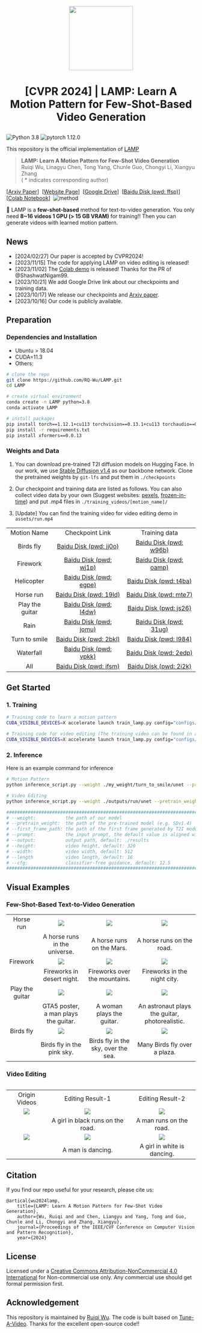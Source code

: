 <p align="center">
  <img src="assets/LOGO.png" height=170>
</p>

# <p align="center"> [CVPR 2024] | LAMP: Learn A Motion Pattern for Few-Shot-Based Video Generation </p>


![Python 3.8](https://img.shields.io/badge/python-3.8-g) ![pytorch 1.12.0](https://img.shields.io/badge/pytorch-1.12.1-blue.svg)

This repository is the official implementation of [LAMP]()

> **LAMP: Learn A Motion Pattern for Few-Shot Video Generation**<br>
> Ruiqi Wu, Linagyu Chen, Tong Yang, Chunle Guo, Chongyi Li, Xiangyu Zhang 
><br>( * indicates corresponding author)

[[Arxiv Paper](https://arxiv.org/abs/2310.10769)]&nbsp;
[[Website Page](https://rq-wu.github.io/projects/LAMP/index.html)]&nbsp;
[[Google Drive](https://drive.google.com/drive/folders/1e409tML98gwouIOxFwcFuGVBSNwsfEtY?usp=share_link)]&nbsp;
[[Baidu Disk (pwd: ffsp)](https://pan.baidu.com/s/1y9L2kfUlaHVZGE6B0-vXnA)]&nbsp;
[[Colab Notebook](https://colab.research.google.com/drive/1Cw2e0VFktVjWC5zIKzv2r7D2-4NtH8xm?usp=sharing)]&nbsp;
![method](assets/method.png)&nbsp;

:rocket: LAMP is a **few-shot-based** method for text-to-video generation. You only need **8~16 videos 1 GPU (> 15 GB VRAM)** for training!! Then you can generate videos with learned motion pattern.

## News
- [2024/02/27] Our paper is accepted by CVPR2024!
- [2023/11/15] The code for applying LAMP on video editing is released!
- [2023/11/02] The [Colab demo](https://colab.research.google.com/drive/1Cw2e0VFktVjWC5zIKzv2r7D2-4NtH8xm?usp=sharing) is released! Thanks for the PR of @ShashwatNigam99.
- [2023/10/21] We add Google Drive link about our checkpoints and training data.
- [2023/10/17] We release our checkpoints and [Arxiv paper](https://arxiv.org/abs/2310.10769).
- [2023/10/16] Our code is publicly available.
## Preparation
### Dependencies and Installation
- Ubuntu > 18.04
- CUDA=11.3
- Others:

```bash
# clone the repo
git clone https://github.com/RQ-Wu/LAMP.git
cd LAMP

# create virtual environment
conda create -n LAMP python=3.8
conda activate LAMP

# install packages
pip install torch==1.12.1+cu113 torchvision==0.13.1+cu113 torchaudio==0.12.1 --extra-index-url https://download.pytorch.org/whl/cu113
pip install -r requirements.txt
pip install xformers==0.0.13
```

### Weights and Data
1. You can download pre-trained T2I diffusion models on Hugging Face.
In our work, we use [Stable Diffusion v1.4](https://huggingface.co/CompVis/stable-diffusion-v1-4) as our backbone network. Clone the pretrained weights by `git-lfs` and put them in `./checkpoints`

2. Our checkpoint and training data are listed as follows. You can also collect video data by your own (Suggest websites: [pexels](https://pexels.com/), [frozen-in-time](https://meru.robots.ox.ac.uk/frozen-in-time/)) and put .mp4 files in `./training_videos/[motion_name]/`

3. [Update] You can find the training video for video editing demo in `assets/run.mp4`
<table class="center">
<tr>
    <td align="center"> Motion Name </td>
    <td align="center"> Checkpoint Link </td>
    <td align="center"> Training data </td>
</tr>
<tr>
    <td align="center">Birds fly</td>
    <td align="center"><a href="https://pan.baidu.com/s/1nuZVRj-xRqkHySQQ3jCFkw">Baidu Disk (pwd: jj0o)</a></td>
    <td align="center"><a href="https://pan.baidu.com/s/10fi8KoBrGJMpLQKhUIaFSQ">Baidu Disk (pwd: w96b)</a></td>
</tr>
<tr>
    <td align="center">Firework</td>
    <td align="center"><a href="https://pan.baidu.com/s/1zJnn5bZpGzChRHJdO9x6WA">Baidu Disk (pwd: wj1p)</a></td>
    <td align="center"><a href="https://pan.baidu.com/s/1uIyw0Q70svWNM5z7DFYkiQ">Baidu Disk (pwd: oamp)</a></td>
</tr>
<tr>
    <td align="center">Helicopter</td>
    <td align="center"><a href="https://pan.baidu.com/s/1oj6t_VFo9cX0vTZWDq8q3w">Baidu Disk (pwd: egpe)</a></td>
    <td align="center"><a href="https://pan.baidu.com/s/1MYMjIFyFTiLGEX1w0ees2Q">Baidu Disk (pwd: t4ba)</a></td>
</tr>
<tr>
    <td align="center">Horse run</td>
    <td align="center"><a href="https://pan.baidu.com/s/1lkAFZuEnot4JGruLe6pR3g">Baidu Disk (pwd: 19ld)</a></td>
    <td align="center"><a href="https://pan.baidu.com/s/1z7FHN-aotdOF2MPUk4lDJg">Baidu Disk (pwd: mte7)</a></td>
</tr>
<tr>
    <td align="center">Play the guitar</td>
    <td align="center"><a href="https://pan.baidu.com/s/1uY47E08_cUofmlmKWfi46A">Baidu Disk (pwd: l4dw)</a></td>
    <td align="center"><a href="https://pan.baidu.com/s/1cemrtzJtS_Lm8y8nZM9kSw">Baidu Disk (pwd: js26)</a></td>
</tr>
<tr>
    <td align="center">Rain</td>
    <td align="center"><a href="https://pan.baidu.com/s/1Cvsyg7Ld2O0DEK_U__2aXg">Baidu Disk (pwd: jomu)</a></td>
    <td align="center"><a href="https://pan.baidu.com/s/1hMGrHCLNRDLJQ-4XKk6hZg">Baidu Disk (pwd: 31ug)</a></td>
</tr>
<tr>
    <td align="center">Turn to smile</td>
    <td align="center"><a href="https://pan.baidu.com/s/1UYjWncrxYiAhwpNAafH5WA">Baidu Disk (pwd: 2bkl)</a></td>
    <td align="center"><a href="https://pan.baidu.com/s/1ErFSm6t-CtYBzsuzxi08dg">Baidu Disk (pwd: l984)</a></td>
</tr>
<tr>
    <td align="center">Waterfall</td>
    <td align="center"><a href="https://pan.baidu.com/s/1tWArxOw6CMceaW_49rIoSA">Baidu Disk (pwd: vpkk)</a></td>
    <td align="center"><a href="https://pan.baidu.com/s/1hjlqRwa35nZ2pc2D-gIX9A">Baidu Disk (pwd: 2edp)</a></td>
</tr>
<tr>
    <td align="center">All</td>
    <td align="center"><a href="https://pan.baidu.com/s/1vRG7kMCTC7b9YUd4qsSP_A">Baidu Disk (pwd: ifsm)</a></td>
    <td align="center"><a href="https://pan.baidu.com/s/1h5HrIGWP5OlMqp9gkD9cyQ">Baidu Disk (pwd: 2i2k)</a></td>
</tr>
</table>

## Get Started
### 1. Training
```bash
# Training code to learn a motion pattern
CUDA_VISIBLE_DEVICES=X accelerate launch train_lamp.py config="configs/horse-run.yaml"

# Training code for video editing (The training video can be found in assets/run.mp4)
CUDA_VISIBLE_DEVICES=X accelerate launch train_lamp.py config="configs/run.yaml"
```

### 2. Inference
Here is an example command for inference
```bash
# Motion Pattern
python inference_script.py --weight ./my_weight/turn_to_smile/unet --pretrain_weight ./checkpoints/stable-diffusion-v1-4 --first_frame_path ./benchmark/turn_to_smile/head_photo_of_a_cute_girl,_comic_style.png --prompt "head photo of a cute girl, comic style, turns to smile"

# Video Editing
python inference_script.py --weight ./outputs/run/unet --pretrain_weight ./checkpoints/stable-diffusion-v1-4 --first_frame_path ./bemchmark/editing/a_girl_runs_beside_a_river,_Van_Gogh_style.png --length 24 --editing

#########################################################################################################
# --weight:           the path of our model
# --pretrain_weight:  the path of the pre-trained model (e.g. SDv1.4)
# --first_frame_path: the path of the first frame generated by T2I model (e.g. SD-XL)
# --prompt:           the input prompt, the default value is aligned with the filename of the first frame
# --output:           output path, default: ./results 
# --height:           video height, default: 320
# --width:            video width, default: 512
# --length            video length, default: 16
# --cfg:              classifier-free guidance, default: 12.5
#########################################################################################################
```


## Visual Examples
### Few-Shot-Based Text-to-Video Generation
<table class="center">
    <tr>
        <td align="center" style="width: 7%"> Horse run</td>
        <td align="center">
            <img src="assets/inference-a_horse_runs_in_the_universe (1).gif">
        </td>
        <td align="center">
            <img src="assets/inference-a_horse_runs_on_the_Mars (3).gif">
        </td>
        <td align="center">
            <img src="assets/inference-a_horse_runs_on_the_road (1).gif">
        </td>
    </tr>
    <tr class="prompt-row">
        <td align="center" style="width: 7%"> </td>
        <td align="center">A horse runs in the universe.</td>
        <td align="center">A horse runs on the Mars.</td>
        <td align="center">A horse runs on the road.</td>
    </tr>
    <tr>
        <td align="center" style="width: 7%"> Firework</td>
        <td align="center">
            <img src="assets/inference-fireworks_in_desert_night.gif">
        </td>
        <td align="center">
            <img src="assets/inference-fireworks_over_the_mountains (1).gif">
        </td>
        <td align="center">
            <img src="assets/inference-fireworks_in_the_night_city.gif">
        </td>
    </tr>
    <tr class="prompt-row">
        <td align="center" style="width: 7%"> </td>
        <td align="center">Fireworks in desert night.</td>
        <td align="center">Fireworks over the mountains.</td>
        <td align="center">Fireworks in the night city.</td>
    </tr>
    <tr>
        <td align="center" style="width: 7%"> Play the guitar</td>
        <td align="center">
            <img src="assets/inference-GTA5_poster,_a_man_plays_the_guitar.gif">
        </td>
        <td align="center">
            <img src="assets/inference-a_woman_plays_the_guitar (1).gif">
        </td>
        <td align="center">
            <img src="assets/inference-an_astronaut_plays_the_guitar,_photorelastic.gif">
        </td>
    </tr>
    <tr class="prompt-row">
        <td align="center" style="width: 7%"> </td>
        <td align="center">GTA5 poster, a man plays the guitar.</td>
        <td align="center">A woman plays the guitar.</td>
        <td align="center">An astronaut plays the guitar, photorealistic.</td>
    </tr>
    <tr>
        <td align="center" style="width: 7%"> Birds fly</td>
        <td align="center">
            <img src="assets/inference-birds_fly_in_the_pink_sky.gif">
        </td>
        <td align="center">
            <img src="assets/inference-birds_fly_in_the_sky,_over_the_sea.gif">
        </td>
        <td align="center">
            <img src="assets/inference-many_birds_fly_over_a_plaza.gif">
        </td>
    </tr>
    <tr class="prompt-row">
        <td align="center" style="width: 7%"></td>
        <td align="center">Birds fly in the pink sky.</td>
        <td align="center">Birds fly in the sky, over the sea.</td>
        <td align="center">Many Birds fly over a plaza.</td>
    </tr>
<table>

### Video Editing
<table style="width: 100%;">
    <tbody>
        <tr class="prompt-row">
            <td align="center"> Origin Videos </td>
            <td align="center"> Editing Result-1</td>
            <td align="center"> Editing Result-2</td>
        </tr>
        <tr class="result-row">
            <td align="center">
                <img src="assets/run.gif">
            </td>
            <td align="center">
                <img src="assets/inference-a girl in black runs on the road.gif">
            </td>
            <td align="center">
                <img src="assets/inference-a man runs on the road.gif">
            </td>
        </tr>
        <tr class="prompt-row">
            <td align="center"></td>
            <td align="center">A girl in black runs on the road.</td>
            <td align="center">A man runs on the road.</td>
        </tr>
        <tr class="result-row">
            <td align="center">
                <img src="assets/dance.gif">
            </td>
            <td align="center">
                <img src="assets/inference-a man is dancing.gif">
            </td>
            <td align="center">
                <img src="assets/inference-a girl in white is dancing.gif">
            </td>
        </tr>
        <tr class="prompt-row">
            <td align="center"></td>
            <td align="center">A man is dancing.</td>
            <td align="center">A girl in white is dancing.</td>
        </tr>
    </tbody>
</table>

## Citation
If you find our repo useful for your research, please cite us:
```
@artical{wu2024lamp,
    title={LAMP: Learn A Motion Pattern for Few-Shot Video Generation},
    author={Wu, Ruiqi and and Chen, Liangyu and Yang, Tong and Guo, Chunle and Li, Chongyi and Zhang, Xiangyu},
    journal={Proceedings of the IEEE/CVF Conference on Computer Vision and Pattern Recognition},
    year={2024}
```

## License
Licensed under a [Creative Commons Attribution-NonCommercial 4.0 International](https://creativecommons.org/licenses/by-nc/4.0/) for Non-commercial use only.
Any commercial use should get formal permission first.

## Acknowledgement
This repository is maintained by [Ruiqi Wu](https://rq-wu.github.io/).
The code is built based on [Tune-A-Video](https://github.com/showlab/Tune-A-Video). Thanks for the excellent open-source code!!
